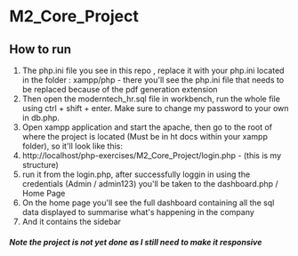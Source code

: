 # M2_Core_Project

## How to run
1. The php.ini file you see in this repo , replace it with your php.ini located in the folder : xampp/php - there you'll see the php.ini file that needs to be replaced because of the pdf generation extension
2. Then open the moderntech_hr.sql file in workbench, run the whole file using ctrl + shift + enter. Make sure to change my password to your own in db.php.
3. Open xampp application and start the apache, then go to the root of where the project is located (Must be in ht docs within your xampp folder), so it'll look like this:
4.  http://localhost/php-exercises/M2_Core_Project/login.php - (this is my structure)
5.  run it from the login.php, after successfully loggin in using the credentials (Admin / admin123) you'll be taken to the dashboard.php / Home Page
6.  On the home page you'll see the full dashboard containing all the sql data displayed to summarise what's happening in the company
7.  And it contains the sidebar

#### *Note the project is not yet done as I still need to make it responsive*
